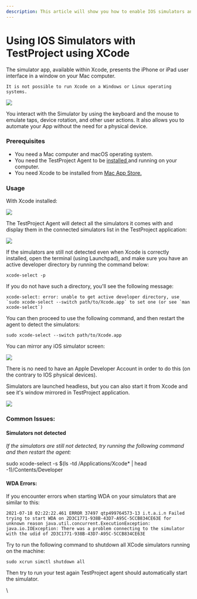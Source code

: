 ```yaml
---
description: This article will show you how to enable IOS simulators and fix common issues
---
```


# Using IOS Simulators with TestProject using XCode

The simulator app, available within Xcode, presents the iPhone or iPad user interface in a window on your Mac computer.

`It is not possible to run Xcode on a Windows or Linux operating systems.`

![](https://testproject-5b5666821ab7.intercom-attachments-1.com/i/o/291647765/21683f02b5ccfce9d2accf85/assets-2F-Ll7jrseWgVXoVhnULBe-2F-MNAE-NrKn1uqd1F-DVn-2F-MNAV\_yABeXcYZlX9S3u-2FSimulator\_Window.png)

You interact with the Simulator by using the keyboard and the mouse to emulate taps, device rotation, and other user actions. It also allows you to automate your App without the need for a physical device.

### **Prerequisites** <a href="#h_45db5e0b06" id="h_45db5e0b06"></a>

* You need a Mac computer and macOS operating system.
* You need the TestProject Agent to be [installed ](https://docs.testproject.io/getting-started/installation-and-setup)and running on your computer.
* You need Xcode to be installed from [Mac App Store.](https://apps.apple.com/us/app/xcode/id497799835?ls=1\&mt=12)

### **Usage** <a href="#h_916ab6c175" id="h_916ab6c175"></a>

With Xcode installed:

![](https://testproject-5b5666821ab7.intercom-attachments-1.com/i/o/291647775/0742ae079dccdf16f5f8f738/assets-2F-Ll7jrseWgVXoVhnULBe-2F-MNAE-NrKn1uqd1F-DVn-2F-MNAV4OJipcR1CJwZM3Y-2FXcode.png)

The TestProject Agent will detect all the simulators it comes with and display them in the connected simulators list in the TestProject application:

![](https://testproject-5b5666821ab7.intercom-attachments-1.com/i/o/291647778/233323a70c99d62d6968658d/assets-2F-Ll7jrseWgVXoVhnULBe-2F-MNAE-NrKn1uqd1F-DVn-2F-MNAV9ZF10ajKDip93TO-2FList.png)

If the simulators are still not detected even when Xcode is correctly installed, open the terminal (using Launchpad), and make sure you have an active developer directory by running the command below:

```
xcode-select -p
```

If you do not have such a directory, you'll see the following message:

```
xcode-select: error: unable to get active developer directory, use `sudo xcode-select --switch path/to/Xcode.app` to set one (or see `man xcode-select`)
```

You can then proceed to use the following command, and then restart the agent to detect the simulators:

```
sudo xcode-select --switch path/to/Xcode.app
```

You can mirror any iOS simulator screen:

![](https://testproject-5b5666821ab7.intercom-attachments-1.com/i/o/291647781/af5b22c0155b93dc986b6384/assets-2F-Ll7jrseWgVXoVhnULBe-2F-MNAE-NrKn1uqd1F-DVn-2F-MNAVDx9itauyXPmashv-2FList\_\_\_Mirroring.png)

There is no need to have an Apple Developer Account in order to do this (on the contrary to IOS physical devices).

Simulators are launched headless, but you can also start it from Xcode and see it's window mirrored in TestProject application.

![](https://testproject-5b5666821ab7.intercom-attachments-1.com/i/o/291647782/20bc23cb37b55499d194deb6/assets-2F-Ll7jrseWgVXoVhnULBe-2F-MNAE-NrKn1uqd1F-DVn-2F-MNAVW9wYFHq-EJOoPrl-2FSide\_by\_Side.png)

### Common Issues: <a href="#h_463cb46ff8" id="h_463cb46ff8"></a>

#### Simulators not detected <a href="#h_e6e423518a" id="h_e6e423518a"></a>

_If the simulators are still not detected, try running the following command and then restart the agent:_

sudo xcode-select -s $(ls -td /Applications/Xcode\* | head -1)/Contents/Developer

#### WDA Errors: <a href="#h_273f60998a" id="h_273f60998a"></a>

If you encounter errors when starting WDA on your simulators that are similar to this:

```
2021-07-18 02:22:22.461 ERROR 37497 qtp499764573-13 i.t.a.i.n Failed trying to start WDA on 2D3C1771-938B-43D7-A95C-5CCB834CE63E for unknown reason java.util.concurrent.ExecutionException: java.io.IOException: There was a problem connecting to the simulator with the udid of 2D3C1771-938B-43D7-A95C-5CCB834CE63E
```

Try to run the following command to shutdown all XCode simulators running on the machine:

```
sudo xcrun simctl shutdown all
```

Then try to run your test again TestProject agent should automatically start the simulator.

\
